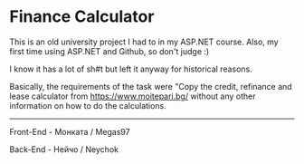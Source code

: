 # Finance Calculator
This is an old university project I had to in my ASP.NET course.
Also, my first time using ASP.NET and Github, so don't judge :)

I know it has a lot of sh#t but left it anyway for historical reasons.

Basically, the requirements of the task were "Copy the credit, refinance and lease calculator from https://www.moitepari.bg/ without any other information on how to do the calculations.

***
Front-End -  Монката / Megas97

Back-End - Нейчо / Neychok
